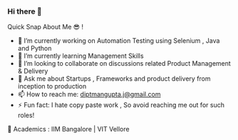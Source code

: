 ### Hi there 👋

Quick Snap About Me :sunglasses: ! 

- 🔭 I’m currently working on Automation Testing using Selenium , Java and Python
- 🌱 I’m currently learning Management Skills
- 👯 I’m looking to collaborate on discussions related Product Management & Delivery
- 💬 Ask me about Startups , Frameworks and product delivery from inception to production
- 📫 How to reach me: diptmangupta.j@gmail.com
- ⚡ Fun fact: I hate copy paste work , So avoid reaching me out for such roles! 

:blue_book: Academics : 
  IIM Bangalore | VIT Vellore 
  

